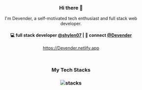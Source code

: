 <h3 align="center"> Hi there 👋</h3>

<p align="center">
I'm Devender, a self-motivated tech enthusiast and full stack web developer.
</p>

<h4 align="center">
💻 full stack developer <a href="https://github.com/shylen07">@shylen07</a> | 💬 connect <a href="https://www.linkedin.com/in/devender-singh-75976717b/">@Devender</a>
</h4>
<p  align="center">
<a href="https://Devender.netlify.app/">https://Devender.netlify.app</a>
</p>

<br/>
<h3 align="center">
My Tech Stacks
</h3>

<h3 align="center">
<img src="https://github.com/shylen07/shylen07/assets/stack-hills.png" alt="stacks"/>
</h3>
